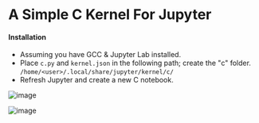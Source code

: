# A Simple C Kernel For Jupyter

#### Installation
* Assuming you have GCC & Jupyter Lab installed.
* Place ```c.py``` and ```kernel.json``` in the following path; create the "c" folder. ```/home/<user>/.local/share/jupyter/kernel/c/```
* Refresh Jupyter and create a new C notebook.

![image](https://github.com/naibyte/Jupyter-C-Kernel/assets/128290084/b4138f31-4ed0-4b70-9368-6dd2d777d0a6)

![image](https://github.com/naibyte/Jupyter-C-Kernel/assets/128290084/69fcfb81-f783-4d74-bdf5-4a48f13b1b2b)
